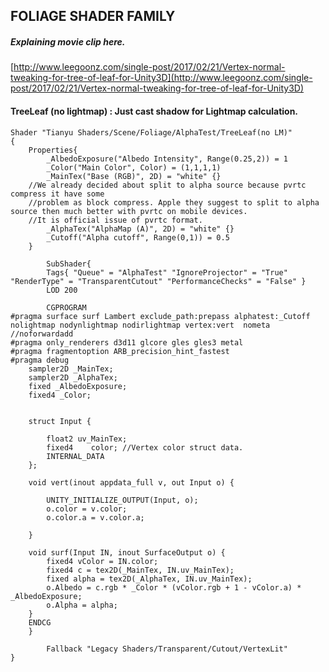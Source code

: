 ## FOLIAGE SHADER FAMILY

##### Explaining movie clip here.

[http://www.leegoonz.com/single-post/2017/02/21/Vertex-normal-tweaking-for-tree-of-leaf-for-Unity3D](http://www.leegoonz.com/single-post/2017/02/21/Vertex-normal-tweaking-for-tree-of-leaf-for-Unity3D)

#### TreeLeaf \(no lightmap\) : Just cast shadow for Lightmap calculation.

```
Shader "Tianyu Shaders/Scene/Foliage/AlphaTest/TreeLeaf(no LM)"
{
    Properties{
        _AlbedoExposure("Albedo Intensity", Range(0.25,2)) = 1
        _Color("Main Color", Color) = (1,1,1,1)
        _MainTex("Base (RGB)", 2D) = "white" {}
    //We already decided about split to alpha source because pvrtc compress it have some
    //problem as block compress. Apple they suggest to split to alpha source then much better with pvrtc on mobile devices.
    //It is official issue of pvrtc format.
        _AlphaTex("AlphaMap (A)", 2D) = "white" {}
        _Cutoff("Alpha cutoff", Range(0,1)) = 0.5
    }

        SubShader{
        Tags{ "Queue" = "AlphaTest" "IgnoreProjector" = "True" "RenderType" = "TransparentCutout" "PerformanceChecks" = "False" }
        LOD 200

        CGPROGRAM
#pragma surface surf Lambert exclude_path:prepass alphatest:_Cutoff nolightmap nodynlightmap nodirlightmap vertex:vert  nometa //noforwardadd
#pragma only_renderers d3d11 glcore gles gles3 metal
#pragma fragmentoption ARB_precision_hint_fastest
#pragma debug
    sampler2D _MainTex;
    sampler2D _AlphaTex;
    fixed _AlbedoExposure;
    fixed4 _Color;


    struct Input {

        float2 uv_MainTex;
        fixed4    color; //Vertex color struct data.
        INTERNAL_DATA
    };

    void vert(inout appdata_full v, out Input o) {

        UNITY_INITIALIZE_OUTPUT(Input, o);
        o.color = v.color;
        o.color.a = v.color.a;

    }

    void surf(Input IN, inout SurfaceOutput o) {
        fixed4 vColor = IN.color;
        fixed4 c = tex2D(_MainTex, IN.uv_MainTex);
        fixed alpha = tex2D(_AlphaTex, IN.uv_MainTex);
        o.Albedo = c.rgb * _Color * (vColor.rgb + 1 - vColor.a) * _AlbedoExposure;
        o.Alpha = alpha;
    }
    ENDCG
    }

        Fallback "Legacy Shaders/Transparent/Cutout/VertexLit"
}
```



